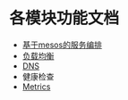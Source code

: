 # 各模块功能文档

* [基于mesos的服务编排](./mesos/基于mesos的服务编排.md)
* [负载均衡](./bcs-loadbalance/loadbalance.md)
* [DNS](./bcs-dns/bcs-dns.md)
* 健康检查
* [Metrics](./bcs-metric.md)
